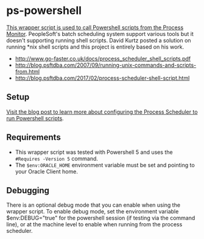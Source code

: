 # ps-powershell

[This wrapper script is used to call Powershell scripts from the Process Monitor](https://psadmin.io/2019/07/02/process-monitor-and-powershell/). PeopleSoft's batch scheduling system support various tools but it doesn't supporting running shell scripts. David Kurtz posted a solution on running *nix shell scripts and this project is entirely based on his work.

* http://www.go-faster.co.uk/docs/process_scheduler_shell_scripts.pdf
* http://blog.psftdba.com/2007/09/running-unix-commands-and-scripts-from.html
* http://blog.psftdba.com/2017/02/process-scheduler-shell-script.html

## Setup

[Visit the blog post to learn more about configuring the Process Scheduler to run Powershell scripts](https://psadmin.io/2019/07/02/process-monitor-and-powershell/).

## Requirements

* This wrapper script was tested with Powershell 5 and uses the `#Requires -Version 5` command.
* The `$env:ORACLE_HOME` environment variable must be set and pointing to your Oracle Client home.

## Debugging

There is an optional debug mode that you can enable when using the wrapper script. To enable debug mode, set the environment variable $env:DEBUG="true" for the powershell session (if testing via the command line), or at the machine level to enable when running from the process scheduler.
